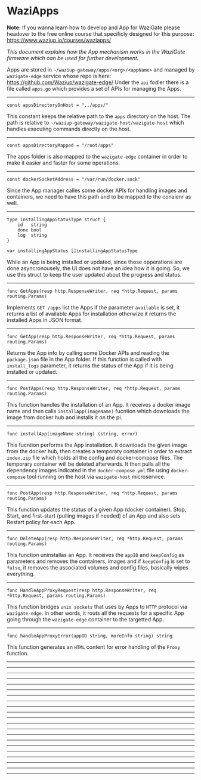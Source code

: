 WaziApps
========

**Note:** If you wanna learn how to develop and App for WaziGate please headover to the free online course that specificly designed for this purpose: https://www.waziup.io/courses/waziapps/

_This document explains how the App mechanism works in the WaziGate firmware which can be used for further development._

Apps are stored in `~/waziup-gateway/apps/<org>/<appName>` and managed by `wazigate-edge` service whose repo is here: https://github.com/Waziup/wazigate-edge/
Under the `api` fodler there is a file called `apps.go` which provides a set of APIs for managing the Apps.

-----------------------------

`const appsDirectoryOnHost = "../apps/"`

This constant keeps the relative path to the `apps` directory on the host. The path is relative to `~/waziup-gateway/wazigate-host/wazigate-host` which handles executing commands directly on the host.

-----------------------------

`const appsDirectoryMapped = "/root/apps"`

The apps folder is also mapped to the `wazigate-edge` container in order to make it easier and faster for some operations.

-----------------------------

`const dockerSocketAddress = "/var/run/docker.sock"`

Since the App manager calles some docker APIs for handling images and containers, we need to have this path and to be mapped to the conaienr as well.

-----------------------------

```
type installingAppStatusType struct {
	id   string
	done bool
	log  string
}

var installingAppStatus []installingAppStatusType
```

While an App is being installed or updated, since those opperations are done asyncronousely, the UI does not have an idea how it is going. So, we use this struct to keep the user updated about the progress and status.

-----------------------------

`func GetApps(resp http.ResponseWriter, req *http.Request, params routing.Params)`

Implements `GET /apps` list the Apps if the parameter `available` is set, it returns a list of available Apps for installation otherwize it returns the installed Apps in JSON format.

-----------------------------

`func GetApp(resp http.ResponseWriter, req *http.Request, params routing.Params)`

Returns the App info by calling some Docker APIs and reading the `package.json` file in the App folder.
If this function is called with `install_logs` parameter, it returns the status of the App if it is being installed or updated.

-----------------------------

`func PostApps(resp http.ResponseWriter, req *http.Request, params routing.Params)`

This function handles the installation of an App. It receives a docker image name and then calls `installApp(imageName)` fucntion which downloads the image from docker hub and installs it on the pi.

-----------------------------

`func installApp(imageName string) (string, error)`

This fucntion performs the App installation. It downloads the given image from the docker hub, then creates a temporaty container in order to extract `index.zip` file which holds all the config and docker-compose files. The temporary container will be deleted afterwards. It then pulls all the dependency images indicated in the `docker-compose.yml` file using `docker-compose` tool running on the host via `wazigate-host` microservice.

-----------------------------

`func PostApp(resp http.ResponseWriter, req *http.Request, params routing.Params)`

This function updates the status of a given App (docker container). Stop, Start, and first-start (pulling images if needed) of an App and also sets Restart policy for each App.

-----------------------------

`func DeleteApp(resp http.ResponseWriter, req *http.Request, params routing.Params)`

This function uninstallas an App. It receives the `appID` and `keepConfig` as parameters and removes the containers, images and if `keepConfig` is set to `false`, it removes the associated volumes and config files, basically wipes everything.

-----------------------------

`func HandleAppProxyRequest(resp http.ResponseWriter, req *http.Request, params routing.Params)`

This function bridges `unix sockets` that uses by Apps to `HTTP` protocol via `wazigate-edge`. In other words, it routs all the requests for a specific App going through the `wazigate-edge` container to the targetted App.

-----------------------------

`func handleAppProxyError(appID string, moreInfo string) string`

This function generates an `HTML` content for error handling of the `Proxy` function.


-----------------------------
-----------------------------
-----------------------------
-----------------------------
-----------------------------
-----------------------------
-----------------------------
-----------------------------
-----------------------------
-----------------------------
-----------------------------
-----------------------------
-----------------------------
-----------------------------
-----------------------------
-----------------------------
-----------------------------
-----------------------------
-----------------------------
-----------------------------
-----------------------------
